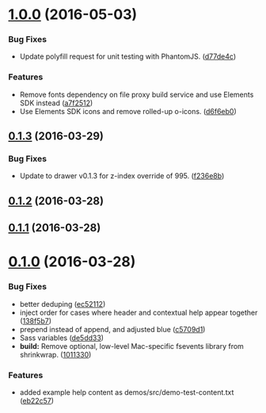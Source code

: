 <a name="1.0.0"></a>
# [1.0.0](https://github.com/Pearson-Higher-Ed/contextual-help/compare/v0.1.3...v1.0.0) (2016-05-03)


### Bug Fixes

* Update polyfill request for unit testing with PhantomJS. ([d77de4c](https://github.com/Pearson-Higher-Ed/contextual-help/commit/d77de4c))

### Features

* Remove fonts dependency on file proxy build service and use Elements SDK instead ([a7f2512](https://github.com/Pearson-Higher-Ed/contextual-help/commit/a7f2512))
* Use Elements SDK icons and remove rolled-up o-icons. ([d6f6eb0](https://github.com/Pearson-Higher-Ed/contextual-help/commit/d6f6eb0))



<a name="0.1.3"></a>
## [0.1.3](https://github.com/Pearson-Higher-Ed/contextual-help/compare/v0.1.2...v0.1.3) (2016-03-29)


### Bug Fixes

* Update to drawer v0.1.3 for z-index override of 995. ([f236e8b](https://github.com/Pearson-Higher-Ed/contextual-help/commit/f236e8b))



<a name="0.1.2"></a>
## [0.1.2](https://github.com/Pearson-Higher-Ed/contextual-help/compare/v0.1.1...v0.1.2) (2016-03-28)




<a name="0.1.1"></a>
## [0.1.1](https://github.com/Pearson-Higher-Ed/contextual-help/compare/v0.1.0...v0.1.1) (2016-03-28)




<a name="0.1.0"></a>
# [0.1.0](https://github.com/Pearson-Higher-Ed/contextual-help/compare/de5dd33...v0.1.0) (2016-03-28)


### Bug Fixes

* better deduping ([ec52112](https://github.com/Pearson-Higher-Ed/contextual-help/commit/ec52112))
* inject order for cases where header and contextual help appear together ([138f5b7](https://github.com/Pearson-Higher-Ed/contextual-help/commit/138f5b7))
* prepend instead of append, and adjusted blue ([c5709d1](https://github.com/Pearson-Higher-Ed/contextual-help/commit/c5709d1))
* Sass variables ([de5dd33](https://github.com/Pearson-Higher-Ed/contextual-help/commit/de5dd33))
* **build:** Remove optional, low-level Mac-specific fsevents library from shrinkwrap. ([1011330](https://github.com/Pearson-Higher-Ed/contextual-help/commit/1011330))

### Features

* added example help content as demos/src/demo-test-content.txt ([eb22c57](https://github.com/Pearson-Higher-Ed/contextual-help/commit/eb22c57))



